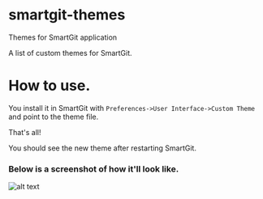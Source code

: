 # smartgit-themes
Themes for SmartGit application

A list of custom themes for SmartGit.

# How to use.
You install it in SmartGit with `Preferences->User Interface->Custom Theme` and point to the theme file.

That's all!

You should see the new theme after restarting SmartGit.

### Below is a screenshot of how it'll look like.

![alt text](https://i.imgur.com/OutzKWs.png)
